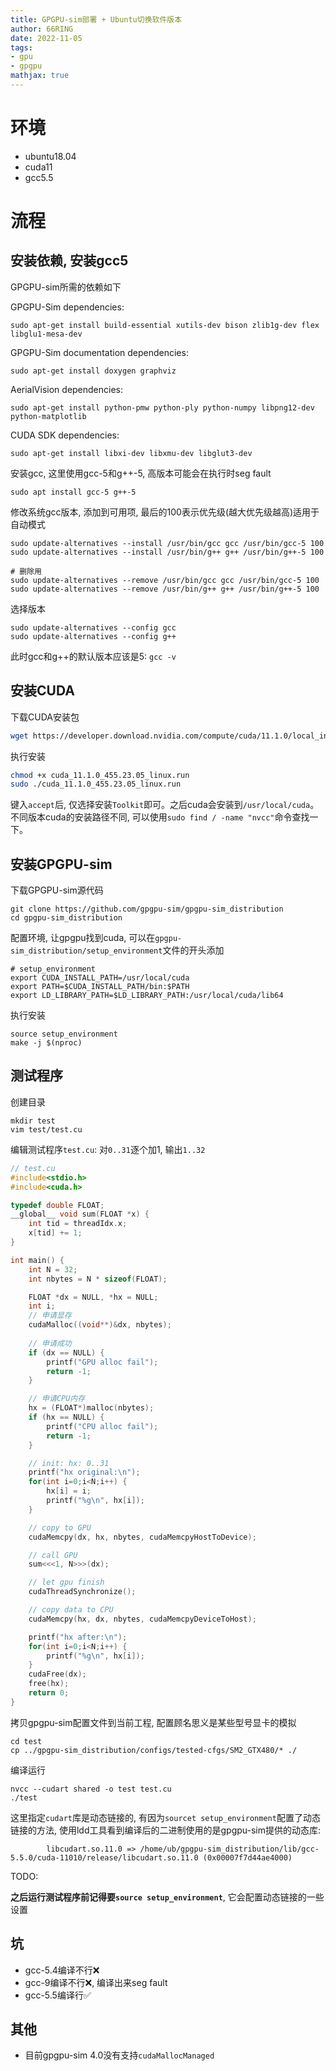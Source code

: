 ```yaml
---
title: GPGPU-sim部署 + Ubuntu切换软件版本
author: 66RING
date: 2022-11-05
tags: 
- gpu
- gpgpu
mathjax: true
---
```


# 环境

- ubuntu18.04
- cuda11
- gcc5.5


# 流程

## 安装依赖, 安装gcc5

GPGPU-sim所需的依赖如下

GPGPU-Sim dependencies:

```
sudo apt-get install build-essential xutils-dev bison zlib1g-dev flex libglu1-mesa-dev
```

GPGPU-Sim documentation dependencies:

```
sudo apt-get install doxygen graphviz
```

AerialVision dependencies:

```
sudo apt-get install python-pmw python-ply python-numpy libpng12-dev python-matplotlib
```

CUDA SDK dependencies:

```
sudo apt-get install libxi-dev libxmu-dev libglut3-dev
```

安装gcc, 这里使用gcc-5和g++-5, 高版本可能会在执行时seg fault

```
sudo apt install gcc-5 g++-5
```

修改系统gcc版本, 添加到可用项, 最后的100表示优先级(越大优先级越高)适用于自动模式

```
sudo update-alternatives --install /usr/bin/gcc gcc /usr/bin/gcc-5 100
sudo update-alternatives --install /usr/bin/g++ g++ /usr/bin/g++-5 100

# 删除用
sudo update-alternatives --remove /usr/bin/gcc gcc /usr/bin/gcc-5 100
sudo update-alternatives --remove /usr/bin/g++ g++ /usr/bin/g++-5 100
```

选择版本

```
sudo update-alternatives --config gcc
sudo update-alternatives --config g++
```

此时gcc和g++的默认版本应该是5: `gcc -v`


## 安装CUDA

下载CUDA安装包

```sh
wget https://developer.download.nvidia.com/compute/cuda/11.1.0/local_installers/cuda_11.1.0_455.23.05_linux.run
```

执行安装

```sh
chmod +x cuda_11.1.0_455.23.05_linux.run
sudo ./cuda_11.1.0_455.23.05_linux.run
```

键入`accept`后, 仅选择安装`Toolkit`即可。之后cuda会安装到`/usr/local/cuda`。不同版本cuda的安装路径不同, 可以使用`sudo find / -name "nvcc"`命令查找一下。


## 安装GPGPU-sim

下载GPGPU-sim源代码

```
git clone https://github.com/gpgpu-sim/gpgpu-sim_distribution
cd gpgpu-sim_distribution
```

配置环境, 让gpgpu找到cuda, 可以在`gpgpu-sim_distribution/setup_environment`文件的开头添加

```
# setup_environment
export CUDA_INSTALL_PATH=/usr/local/cuda
export PATH=$CUDA_INSTALL_PATH/bin:$PATH
export LD_LIBRARY_PATH=$LD_LIBRARY_PATH:/usr/local/cuda/lib64
```

执行安装

```
source setup_environment
make -j $(nproc)
```


## 测试程序

创建目录

```
mkdir test
vim test/test.cu
```

编辑测试程序`test.cu`: 对`0..31`逐个加1, 输出`1..32`

```c
// test.cu
#include<stdio.h>
#include<cuda.h>

typedef double FLOAT;
__global__ void sum(FLOAT *x) {
	int tid = threadIdx.x;
	x[tid] += 1;
}

int main() {
	int N = 32;
	int nbytes = N * sizeof(FLOAT);

	FLOAT *dx = NULL, *hx = NULL;
	int i;
	// 申请显存
	cudaMalloc((void**)&dx, nbytes);
	
	// 申请成功
	if (dx == NULL) {
		printf("GPU alloc fail");
		return -1;
	}

	// 申请CPU内存
	hx = (FLOAT*)malloc(nbytes);
	if (hx == NULL) {
		printf("CPU alloc fail");
		return -1;
	}

	// init: hx: 0..31
	printf("hx original:\n");
	for(int i=0;i<N;i++) {
		hx[i] = i;
		printf("%g\n", hx[i]);
	}

	// copy to GPU
	cudaMemcpy(dx, hx, nbytes, cudaMemcpyHostToDevice);

	// call GPU
	sum<<<1, N>>>(dx);

	// let gpu finish
	cudaThreadSynchronize();

	// copy data to CPU
	cudaMemcpy(hx, dx, nbytes, cudaMemcpyDeviceToHost);

	printf("hx after:\n");
	for(int i=0;i<N;i++) {
		printf("%g\n", hx[i]);
	}
	cudaFree(dx);
	free(hx);
	return 0;
}
```

拷贝gpgpu-sim配置文件到当前工程, 配置顾名思义是某些型号显卡的模拟

```
cd test
cp ../gpgpu-sim_distribution/configs/tested-cfgs/SM2_GTX480/* ./
```

编译运行

```
nvcc --cudart shared -o test test.cu
./test
```

这里指定`cudart`库是动态链接的, 有因为`sourcet setup_environment`配置了动态链接的方法, 使用ldd工具看到编译后的二进制使用的是gpgpu-sim提供的动态库:

```
        libcudart.so.11.0 => /home/ub/gpgpu-sim_distribution/lib/gcc-5.5.0/cuda-11010/release/libcudart.so.11.0 (0x00007f7d44ae4000)
```
TODO:

**之后运行测试程序前记得要`source setup_environment`**, 它会配置动态链接的一些设置


## 坑

- gcc-5.4编译不行❌
- gcc-9编译不行❌, 编译出来seg fault
- gcc-5.5编译行✅


## 其他

- 目前gpgpu-sim 4.0没有支持`cudaMallocManaged`
